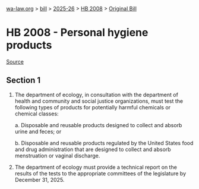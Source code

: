 [wa-law.org](/) > [bill](/bill/) > [2025-26](/bill/2025-26/) > [HB 2008](/bill/2025-26/hb/2008/) > [Original Bill](/bill/2025-26/hb/2008/1/)

# HB 2008 - Personal hygiene products

[Source](http://lawfilesext.leg.wa.gov/biennium/2025-26/Pdf/Bills/House%20Bills/2008.pdf)

## Section 1
1. The department of ecology, in consultation with the department of health and community and social justice organizations, must test the following types of products for potentially harmful chemicals or chemical classes:

    a. Disposable and reusable products designed to collect and absorb urine and feces; or

    b. Disposable and reusable products regulated by the United States food and drug administration that are designed to collect and absorb menstruation or vaginal discharge.

2. The department of ecology must provide a technical report on the results of the tests to the appropriate committees of the legislature by December 31, 2025.
